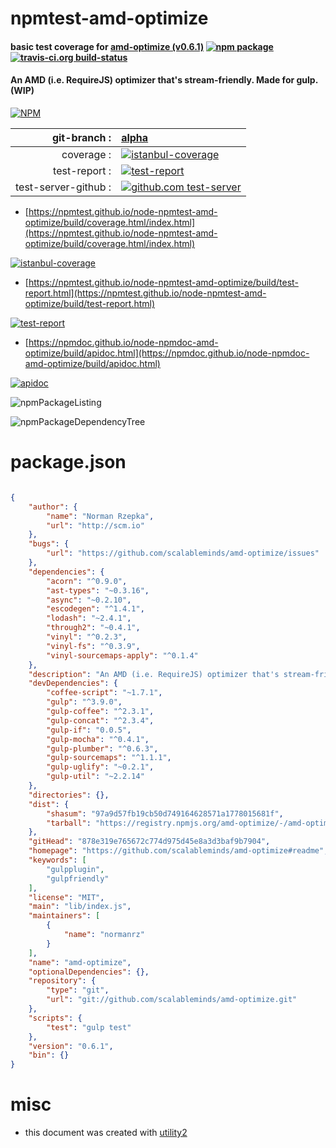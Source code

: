 # npmtest-amd-optimize

#### basic test coverage for  [amd-optimize (v0.6.1)](https://github.com/scalableminds/amd-optimize#readme)  [![npm package](https://img.shields.io/npm/v/npmtest-amd-optimize.svg?style=flat-square)](https://www.npmjs.org/package/npmtest-amd-optimize) [![travis-ci.org build-status](https://api.travis-ci.org/npmtest/node-npmtest-amd-optimize.svg)](https://travis-ci.org/npmtest/node-npmtest-amd-optimize)

#### An AMD (i.e. RequireJS) optimizer that's stream-friendly. Made for gulp. (WIP)

[![NPM](https://nodei.co/npm/amd-optimize.png?downloads=true&downloadRank=true&stars=true)](https://www.npmjs.com/package/amd-optimize)

| git-branch : | [alpha](https://github.com/npmtest/node-npmtest-amd-optimize/tree/alpha)|
|--:|:--|
| coverage : | [![istanbul-coverage](https://npmtest.github.io/node-npmtest-amd-optimize/build/coverage.badge.svg)](https://npmtest.github.io/node-npmtest-amd-optimize/build/coverage.html/index.html)|
| test-report : | [![test-report](https://npmtest.github.io/node-npmtest-amd-optimize/build/test-report.badge.svg)](https://npmtest.github.io/node-npmtest-amd-optimize/build/test-report.html)|
| test-server-github : | [![github.com test-server](https://npmtest.github.io/node-npmtest-amd-optimize/GitHub-Mark-32px.png)](https://npmtest.github.io/node-npmtest-amd-optimize/build/app/index.html) | | build-artifacts : | [![build-artifacts](https://npmtest.github.io/node-npmtest-amd-optimize/glyphicons_144_folder_open.png)](https://github.com/npmtest/node-npmtest-amd-optimize/tree/gh-pages/build)|

- [https://npmtest.github.io/node-npmtest-amd-optimize/build/coverage.html/index.html](https://npmtest.github.io/node-npmtest-amd-optimize/build/coverage.html/index.html)

[![istanbul-coverage](https://npmtest.github.io/node-npmtest-amd-optimize/build/screenCapture.buildCi.browser.%252Ftmp%252Fbuild%252Fcoverage.lib.html.png)](https://npmtest.github.io/node-npmtest-amd-optimize/build/coverage.html/index.html)

- [https://npmtest.github.io/node-npmtest-amd-optimize/build/test-report.html](https://npmtest.github.io/node-npmtest-amd-optimize/build/test-report.html)

[![test-report](https://npmtest.github.io/node-npmtest-amd-optimize/build/screenCapture.buildCi.browser.%252Ftmp%252Fbuild%252Ftest-report.html.png)](https://npmtest.github.io/node-npmtest-amd-optimize/build/test-report.html)

- [https://npmdoc.github.io/node-npmdoc-amd-optimize/build/apidoc.html](https://npmdoc.github.io/node-npmdoc-amd-optimize/build/apidoc.html)

[![apidoc](https://npmdoc.github.io/node-npmdoc-amd-optimize/build/screenCapture.buildCi.browser.%252Ftmp%252Fbuild%252Fapidoc.html.png)](https://npmdoc.github.io/node-npmdoc-amd-optimize/build/apidoc.html)

![npmPackageListing](https://npmtest.github.io/node-npmtest-amd-optimize/build/screenCapture.npmPackageListing.svg)

![npmPackageDependencyTree](https://npmtest.github.io/node-npmtest-amd-optimize/build/screenCapture.npmPackageDependencyTree.svg)



# package.json

```json

{
    "author": {
        "name": "Norman Rzepka",
        "url": "http://scm.io"
    },
    "bugs": {
        "url": "https://github.com/scalableminds/amd-optimize/issues"
    },
    "dependencies": {
        "acorn": "^0.9.0",
        "ast-types": "~0.3.16",
        "async": "~0.2.10",
        "escodegen": "^1.4.1",
        "lodash": "~2.4.1",
        "through2": "~0.4.1",
        "vinyl": "^0.2.3",
        "vinyl-fs": "^0.3.9",
        "vinyl-sourcemaps-apply": "^0.1.4"
    },
    "description": "An AMD (i.e. RequireJS) optimizer that's stream-friendly. Made for gulp. (WIP)",
    "devDependencies": {
        "coffee-script": "~1.7.1",
        "gulp": "^3.9.0",
        "gulp-coffee": "^2.3.1",
        "gulp-concat": "^2.3.4",
        "gulp-if": "0.0.5",
        "gulp-mocha": "^0.4.1",
        "gulp-plumber": "^0.6.3",
        "gulp-sourcemaps": "^1.1.1",
        "gulp-uglify": "~0.2.1",
        "gulp-util": "~2.2.14"
    },
    "directories": {},
    "dist": {
        "shasum": "97a9d57fb19cb50d749164628571a1778015681f",
        "tarball": "https://registry.npmjs.org/amd-optimize/-/amd-optimize-0.6.1.tgz"
    },
    "gitHead": "878e319e765672c774d975d45e8a3d3baf9b7904",
    "homepage": "https://github.com/scalableminds/amd-optimize#readme",
    "keywords": [
        "gulpplugin",
        "gulpfriendly"
    ],
    "license": "MIT",
    "main": "lib/index.js",
    "maintainers": [
        {
            "name": "normanrz"
        }
    ],
    "name": "amd-optimize",
    "optionalDependencies": {},
    "repository": {
        "type": "git",
        "url": "git://github.com/scalableminds/amd-optimize.git"
    },
    "scripts": {
        "test": "gulp test"
    },
    "version": "0.6.1",
    "bin": {}
}
```



# misc
- this document was created with [utility2](https://github.com/kaizhu256/node-utility2)
